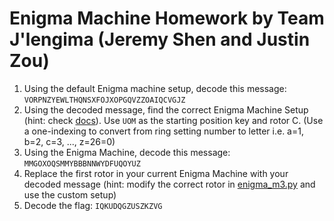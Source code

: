 # Enigma Machine Homework by Team J'lengima (Jeremy Shen and Justin Zou)

1. Using the default Enigma machine setup, decode this message:
```VORPNZYEWLTHQNSXFOJXOPGQVZZOAIQCVGJZ```
2. Using the decoded message, find the correct Enigma Machine Setup (hint: check [docs](/docs)). Use ```UOM``` as the starting position key and rotor C. (Use a one-indexing to convert from ring setting number to letter i.e. a=1, b=2, c=3, ..., z=26=0)
3. Using the Enigma Machine, decode this message: ```MMGOXOQSMMYBBBNNWYDFUQOYUZ```
4. Replace the first rotor in your current Enigma Machine with your decoded message (hint: modify the correct rotor in [enigma_m3.py](/app/enigma_m3.py) and use the custom setup)
5. Decode the flag: ```IQKUDQGZUSZKZVG```
